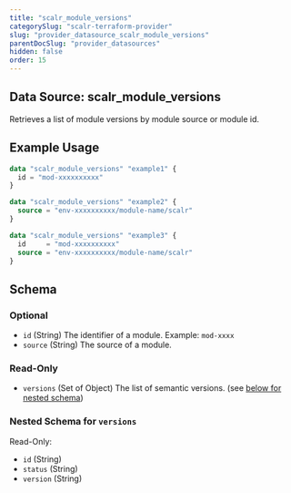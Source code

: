 ```yaml
---
title: "scalr_module_versions"
categorySlug: "scalr-terraform-provider"
slug: "provider_datasource_scalr_module_versions"
parentDocSlug: "provider_datasources"
hidden: false
order: 15
---
```

## Data Source: scalr_module_versions

Retrieves a list of module versions by module source or module id.

## Example Usage

```terraform
data "scalr_module_versions" "example1" {
  id = "mod-xxxxxxxxxx"
}

data "scalr_module_versions" "example2" {
  source = "env-xxxxxxxxxx/module-name/scalr"
}

data "scalr_module_versions" "example3" {
  id     = "mod-xxxxxxxxxx"
  source = "env-xxxxxxxxxx/module-name/scalr"
}
```

<!-- schema generated by tfplugindocs -->
## Schema

### Optional

- `id` (String) The identifier of а module. Example: `mod-xxxx`
- `source` (String) The source of a module.

### Read-Only

- `versions` (Set of Object) The list of semantic versions. (see [below for nested schema](#nestedatt--versions))

<a id="nestedatt--versions"></a>
### Nested Schema for `versions`

Read-Only:

- `id` (String)
- `status` (String)
- `version` (String)
